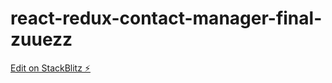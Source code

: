 # react-redux-contact-manager-final-zuuezz

[Edit on StackBlitz ⚡️](https://stackblitz.com/edit/react-redux-contact-manager-final-zuuezz)